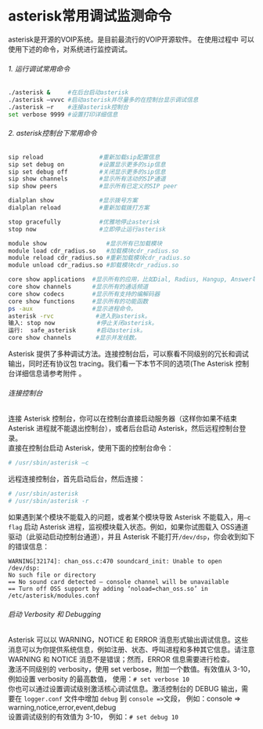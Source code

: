 # asterisk常用调试监测命令

asterisk是开源的VOIP系统。是目前最流行的VOIP开源软件。
在使用过程中  可以使用下述的命令，对系统进行监控调试。

###### 1. 运行调试常用命令
```bash
./asterisk &     #在后台启动asterisk
./asterisk –vvvc #启动asterisk并尽量多的在控制台显示调试信息
./asterisk –r    #连接asterisk控制台
set verbose 9999 #设置打印详细信息
```
###### 2. asterisk控制台下常用命令
```bash
sip reload                #重新加载sip配置信息
sip set debug on          #设置显示更多的sip信息
sip set debug off         #关闭显示更多的sip信息
sip show channels         #显示所有活动的SIP通道
sip show peers            #显示所有已定义的SIP peer
```
```bash
dialplan show             #显示拨号方案
dialplan reload           #重新加载拨打方案
```
```bash
stop gracefully           #优雅地停止asterisk
stop now                  #立即停止运行asterisk
```
```bash
module show                 #显示所有已加载模块
module load cdr_radius.so   #加载模块cdr_radius.so
module reload cdr_radius.so #重新加载模块cdr_radius.so
module unload cdr_radius.so #卸载模块cdr_radius.so
```
```bash
core show applications  #显示所有的应用，比如Dial, Radius, Hangup, Answer等
core show channels      #显示所有的通话频道
core show codecs        #显示所有支持的编解码器
core show functions     #显示所有的功能函数
ps -aux                 #显示进程命令。
asterisk -rvc            #进入到asterisk。
输入: stop now            #停止关闭asterisk。
运行:  safe_asterisk      #启动asterisk。
core show channels       #显示并发线数。
```

Asterisk 提供了多种调试方法。连接控制台后，可以察看不同级别的冗长和调试输出，同时还有协议包 tracing。我们看一下本节不同的选项(The Asterisk 控制台详细信息请参考附件 。

###### 连接控制台     
  连接 Asterisk 控制台，你可以在控制台直接启动服务器（这样你如果不结束Asterisk 进程就不能退出控制台），或者后台启动 Asterisk，然后远程控制台登录。  
直接在控制台启动 Asterisk，使用下面的控制台命令：
```bash
# /usr/sbin/asterisk –c   
```   
远程连接控制台，首先启动后台，然后连接：
```bash
# /usr/sbin/asterisk
# /usr/sbin/asterisk -r      
```
如果遇到某个模块不能载入的问题，或者某个模块导致 Asterisk 不能载入，用``–c flag`` 启动 Asterisk
进程，监视模块载入状态。例如，如果你试图载入 OSS通道驱动（此驱动启动控制台通道），并且 Asterisk
不能打开``/dev/dsp``，你会收到如下的错误信息：
```text
WARNING[32174]: chan_oss.c:470 soundcard_init: Unable to open /dev/dsp:
No such file or directory
== No sound card detected — console channel will be unavailable
== Turn off OSS support by adding ‘noload=chan_oss.so’ in /etc/asterisk/modules.conf
```

###### 启动 Verbosity 和 Debugging      

Asterisk 可以以 WARNING，NOTICE 和 ERROR
消息形式输出调试信息。这些消息可以为你提供系统信息，例如注册、状态、呼叫进程和多种其它信息。请注意 WARNING 和 NOTICE
消息不是错误；然而，ERROR 信息需要进行检查。      
激活不同级别的 verbosity，使用 set verbose，附加一个数值。有效值从 3-10，例如设置 verbosity 的最高数值，
使用：``# set verbose 10 ``     
你也可以通过设置调试级别激活核心调试信息。激活控制台的 DEBUG 输出，需要在 `logger.conf` 文件中增加 `debug` 到 `console =>`文段，
例如：console => warning,notice,error,event,debug      
设置调试级别的有效值为 3-10，
例如：``# set debug 10``
